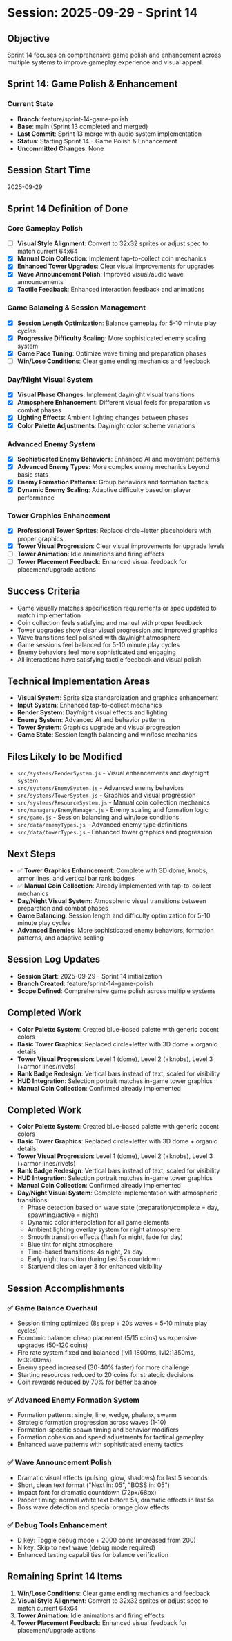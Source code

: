 # Session: 2025-09-29 - Sprint 14

## Objective
Sprint 14 focuses on comprehensive game polish and enhancement across multiple systems to improve gameplay experience and visual appeal.

## Sprint 14: Game Polish & Enhancement

### Current State
- **Branch**: feature/sprint-14-game-polish
- **Base**: main (Sprint 13 completed and merged)
- **Last Commit**: Sprint 13 merge with audio system implementation
- **Status**: Starting Sprint 14 - Game Polish & Enhancement
- **Uncommitted Changes**: None

## Session Start Time
2025-09-29

## Sprint 14 Definition of Done

### Core Gameplay Polish
- [ ] **Visual Style Alignment**: Convert to 32x32 sprites or adjust spec to match current 64x64
- [x] **Manual Coin Collection**: Implement tap-to-collect coin mechanics
- [x] **Enhanced Tower Upgrades**: Clear visual improvements for upgrades
- [x] **Wave Announcement Polish**: Improved visual/audio wave announcements
- [x] **Tactile Feedback**: Enhanced interaction feedback and animations

### Game Balancing & Session Management
- [x] **Session Length Optimization**: Balance gameplay for 5-10 minute play cycles
- [x] **Progressive Difficulty Scaling**: More sophisticated enemy scaling system
- [x] **Game Pace Tuning**: Optimize wave timing and preparation phases
- [ ] **Win/Lose Conditions**: Clear game ending mechanics and feedback

### Day/Night Visual System
- [x] **Visual Phase Changes**: Implement day/night visual transitions
- [x] **Atmosphere Enhancement**: Different visual feels for preparation vs combat phases
- [x] **Lighting Effects**: Ambient lighting changes between phases
- [x] **Color Palette Adjustments**: Day/night color scheme variations

### Advanced Enemy System
- [x] **Sophisticated Enemy Behaviors**: Enhanced AI and movement patterns
- [x] **Advanced Enemy Types**: More complex enemy mechanics beyond basic stats
- [x] **Enemy Formation Patterns**: Group behaviors and formation tactics
- [x] **Dynamic Enemy Scaling**: Adaptive difficulty based on player performance

### Tower Graphics Enhancement
- [x] **Professional Tower Sprites**: Replace circle+letter placeholders with proper graphics
- [x] **Tower Visual Progression**: Clear visual improvements for upgrade levels
- [ ] **Tower Animation**: Idle animations and firing effects
- [ ] **Tower Placement Feedback**: Enhanced visual feedback for placement/upgrade actions

## Success Criteria
- Game visually matches specification requirements or spec updated to match implementation
- Coin collection feels satisfying and manual with proper feedback
- Tower upgrades show clear visual progression and improved graphics
- Wave transitions feel polished with day/night atmosphere
- Game sessions feel balanced for 5-10 minute play cycles
- Enemy behaviors feel more sophisticated and engaging
- All interactions have satisfying tactile feedback and visual polish

## Technical Implementation Areas
- **Visual System**: Sprite size standardization and graphics enhancement
- **Input System**: Enhanced tap-to-collect mechanics
- **Render System**: Day/night visual effects and lighting
- **Enemy System**: Advanced AI and behavior patterns
- **Tower System**: Graphics upgrade and visual progression
- **Game State**: Session length balancing and win/lose mechanics

## Files Likely to be Modified
- `src/systems/RenderSystem.js` - Visual enhancements and day/night system
- `src/systems/EnemySystem.js` - Advanced enemy behaviors
- `src/systems/TowerSystem.js` - Graphics and visual progression
- `src/systems/ResourceSystem.js` - Manual coin collection mechanics
- `src/managers/EnemyManager.js` - Enemy scaling and formation logic
- `src/game.js` - Session balancing and win/lose conditions
- `src/data/enemyTypes.js` - Advanced enemy type definitions
- `src/data/towerTypes.js` - Enhanced tower graphics and progression

## Next Steps
- ✅ **Tower Graphics Enhancement**: Complete with 3D dome, knobs, armor lines, and vertical bar rank badges
- ✅ **Manual Coin Collection**: Already implemented with tap-to-collect mechanics
- **Day/Night Visual System**: Atmospheric visual transitions between preparation and combat phases
- **Game Balancing**: Session length and difficulty optimization for 5-10 minute play cycles
- **Advanced Enemies**: More sophisticated enemy behaviors, formation patterns, and adaptive scaling

## Session Log Updates
- **Session Start**: 2025-09-29 - Sprint 14 initialization
- **Branch Created**: feature/sprint-14-game-polish
- **Scope Defined**: Comprehensive game polish across multiple systems

## Completed Work
- **Color Palette System**: Created blue-based palette with generic accent colors
- **Basic Tower Graphics**: Replaced circle+letter with 3D dome + organic details
- **Tower Visual Progression**: Level 1 (dome), Level 2 (+knobs), Level 3 (+armor lines/rivets)
- **Rank Badge Redesign**: Vertical bars instead of text, scaled for visibility
- **HUD Integration**: Selection portrait matches in-game tower graphics
- **Manual Coin Collection**: Confirmed already implemented

## Completed Work
- **Color Palette System**: Created blue-based palette with generic accent colors
- **Basic Tower Graphics**: Replaced circle+letter with 3D dome + organic details
- **Tower Visual Progression**: Level 1 (dome), Level 2 (+knobs), Level 3 (+armor lines/rivets)
- **Rank Badge Redesign**: Vertical bars instead of text, scaled for visibility
- **HUD Integration**: Selection portrait matches in-game tower graphics
- **Manual Coin Collection**: Confirmed already implemented
- **Day/Night Visual System**: Complete implementation with atmospheric transitions
  - Phase detection based on wave state (preparation/complete = day, spawning/active = night)
  - Dynamic color interpolation for all game elements
  - Ambient lighting overlay system for night atmosphere
  - Smooth transition effects (flash for night, fade for day)
  - Blue tint for night atmosphere
  - Time-based transitions: 4s night, 2s day
  - Early night transition during last 5s countdown
  - Start/end tiles on layer 3 for enhanced visibility

## Session Accomplishments

### ✅ **Game Balance Overhaul**
- Session timing optimized (8s prep + 20s waves = 5-10 minute play cycles)
- Economic balance: cheap placement (5/15 coins) vs expensive upgrades (50-120 coins)
- Fire rate system fixed and balanced (lvl1:1800ms, lvl2:1350ms, lvl3:900ms)
- Enemy speed increased (30-40% faster) for more challenge
- Starting resources reduced to 20 coins for strategic decisions
- Coin rewards reduced by 70% for better balance

### ✅ **Advanced Enemy Formation System**
- Formation patterns: single, line, wedge, phalanx, swarm
- Strategic formation progression across waves (1-10)
- Formation-specific spawn timing and behavior modifiers
- Formation cohesion and speed adjustments for tactical gameplay
- Enhanced wave patterns with sophisticated enemy tactics

### ✅ **Wave Announcement Polish**
- Dramatic visual effects (pulsing, glow, shadows) for last 5 seconds
- Short, clean text format ("Next in: 05", "BOSS in: 05")
- Impact font for dramatic countdown (72px/68px)
- Proper timing: normal white text before 5s, dramatic effects in last 5s
- Boss wave detection and special orange glow effects

### ✅ **Debug Tools Enhancement**
- D key: Toggle debug mode + 2000 coins (increased from 200)
- N key: Skip to next wave (debug mode required)
- Enhanced testing capabilities for balance verification

## Remaining Sprint 14 Items
1. **Win/Lose Conditions**: Clear game ending mechanics and feedback
2. **Visual Style Alignment**: Convert to 32x32 sprites or adjust spec to match current 64x64
3. **Tower Animation**: Idle animations and firing effects
4. **Tower Placement Feedback**: Enhanced visual feedback for placement/upgrade actions

